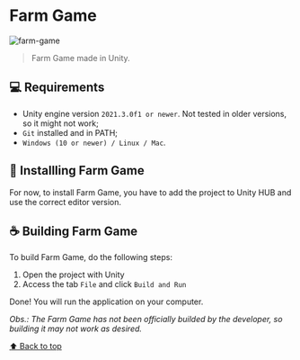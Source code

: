 # Farm Game

![farm-game](https://user-images.githubusercontent.com/44238339/170262347-73eefe43-b0b2-493b-9e2c-f12e7229bff7.png)

> Farm Game made in Unity.

## 💻 Requirements
* Unity engine version `2021.3.0f1 or newer`. Not tested in older versions, so it might not work;
* `Git` installed and in PATH;
* `Windows (10 or newer) / Linux / Mac`.

## 🚀 Installling Farm Game
For now, to install Farm Game, you have to add the project to Unity HUB and use the correct editor version.

## ☕ Building Farm Game
To build Farm Game, do the following steps:

1. Open the project with Unity
2. Access the tab `File` and click `Build and Run`

Done! You will run the application on your computer.

*Obs.: The Farm Game has not been officially builded by the developer, so building it may not work as desired.*

[⬆ Back to top](#3d-tic-tac-toe)<br>
